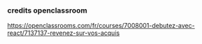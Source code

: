 ### credits openclassroom 

https://openclassrooms.com/fr/courses/7008001-debutez-avec-react/7137137-revenez-sur-vos-acquis
